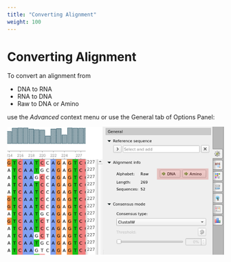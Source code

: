 ```yaml
---
title: "Converting Alignment"
weight: 100
---
```



# Converting Alignment

To convert an alignment from

*   DNA to RNA
*   RNA to DNA
*   Raw to DNA or Amino

use the _Advanced_  context menu or use the General tab of Options Panel:


![](/images/65929656/65931036.png)
